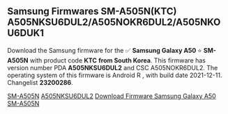 <h2>Samsung Firmwares SM-A505N(KTC) A505NKSU6DUL2/A505NOKR6DUL2/A505NKOU6DUK1</h2>
Download the Samsung firmware for the ✅ <strong>Samsung Galaxy A50 </strong> ⭐ <strong>SM-A505N</strong> with product code <strong>KTC</strong> <strong> from South Korea</strong>. This firmware has version number PDA <strong>A505NKSU6DUL2</strong> and CSC A505NOKR6DUL2. The operating system of this firmware is Android R , with build date 2021-12-11. Changelist <strong>23200286</strong>.


[SM-A505N](https://samfirm.shop/samsung/model/SM-A505N)
[A505NKSU6DUL2](https://samfirm.shop/samsung/pda/A505NKSU6DUL2)
[Download Firmware Samsung Galaxy A50 SM-A505N](https://samfirm.shop/samsung/firmware/481879)
